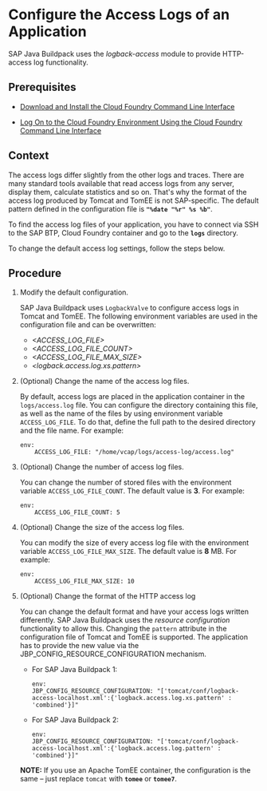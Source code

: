 <!-- loio64c1153a9f9f4122932f4adc87abb3da -->

# Configure the Access Logs of an Application

SAP Java Buildpack uses the *logback-access* module to provide HTTP-access log functionality.



<a name="loio64c1153a9f9f4122932f4adc87abb3da__prereq_gw2_v5j_4kb"/>

## Prerequisites

-   [Download and Install the Cloud Foundry Command Line Interface](../50-administration-and-ops/download-and-install-the-cloud-foundry-command-line-interface-4ef907a.md)

-   [Log On to the Cloud Foundry Environment Using the Cloud Foundry Command Line Interface](../50-administration-and-ops/log-on-to-the-cloud-foundry-environment-using-the-cloud-foundry-command-line-interface-7a37d66.md)




## Context

The access logs differ slightly from the other logs and traces. There are many standard tools available that read access logs from any server, display them, calculate statistics and so on. That's why the format of the access log produced by Tomcat and TomEE is not SAP-specific. The default pattern defined in the configuration file is **`"%date "%r" %s %b"`**.

To find the access log files of your application, you have to connect via SSH to the SAP BTP, Cloud Foundry container and go to the **`logs`** directory.

To change the default access log settings, follow the steps below.



## Procedure

1.  Modify the default configuration.

    SAP Java Buildpack uses `LogbackValve` to configure access logs in Tomcat and TomEE. The following environment variables are used in the configuration file and can be overwritten:

    -   *<ACCESS\_LOG\_FILE\>*
    -   *<ACCESS\_LOG\_FILE\_COUNT\>*
    -   *<ACCESS\_LOG\_FILE\_MAX\_SIZE\>*
    -   *<logback.access.log.xs.pattern\>*

2.  \(Optional\) Change the name of the access log files.

    By default, access logs are placed in the application container in the `logs/access.log` file. You can configure the directory containing this file, as well as the name of the files by using environment variable `ACCESS_LOG_FILE`. To do that, define the full path to the desired directory and the file name. For example:

    ```
    env:
        ACCESS_LOG_FILE: "/home/vcap/logs/access-log/access.log"
    ```

3.  \(Optional\) Change the number of access log files.

    You can change the number of stored files with the environment variable `ACCESS_LOG_FILE_COUNT`. The default value is **3**. For example:

    ```
    env:
        ACCESS_LOG_FILE_COUNT: 5
    ```

4.  \(Optional\) Change the size of the access log files.

    You can modify the size of every access log file with the environment variable `ACCESS_LOG_FILE_MAX_SIZE`. The default value is **8** MB. For example:

    ```
    env:
        ACCESS_LOG_FILE_MAX_SIZE: 10
    ```

5.  \(Optional\) Change the format of the HTTP access log

    You can change the default format and have your access logs written differently. SAP Java Buildpack uses the *resource configuration* functionality to allow this. Changing the `pattern` attribute in the configuration file of Tomcat and TomEE is supported. The application has to provide the new value via the JBP\_CONFIG\_RESOURCE\_CONFIGURATION mechanism.

    -   For SAP Java Buildpack 1:

        ```
        env:
        JBP_CONFIG_RESOURCE_CONFIGURATION: "['tomcat/conf/logback-access-localhost.xml':{'logback.access.log.xs.pattern' : 'combined'}]"
        ```

    -   For SAP Java Buildpack 2:

        ```
        env:
        JBP_CONFIG_RESOURCE_CONFIGURATION: "['tomcat/conf/logback-access-localhost.xml':{'logback.access.log.pattern' : 'combined'}]"
        ```


    **NOTE:** If you use an Apache TomEE container, the configuration is the same – just replace `tomcat` with **`tomee`** or **`tomee7`**.


